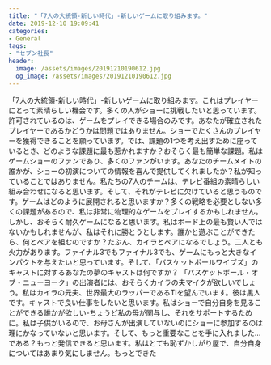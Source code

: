 ```yaml
---
title: "「7人の大統領-新しい時代」-新しいゲームに取り組みます。"
date: 2019-12-10 19:09:41
categories:
- General
tags:
- "セブン社長"
header:
  image: /assets/images/20191210190612.jpg
  og_image: /assets/images/20191210190612.jpg
---
```


「7人の大統領-新しい時代」-新しいゲームに取り組みます。これはプレイヤーにとって素晴らしい機会です。多くの人がショーに挑戦したいと思っています。許可されているのは、ゲームをプレイできる場合のみです。あなたが確立されたプレイヤーであるかどうかは問題ではありません。ショーでたくさんのプレイヤーを獲得できることを願っています。では、課題の1つを考え出すために座っているとき、どのような課題に最も惹かれますか？おそらく最も簡単な課題。私はゲームショーのファンであり、多くのファンがいます。あなたのチームメイトの誰かが、ショーの初演についての情報を喜んで提供してくれましたか？私が知っていることではありません。私たちの7人のチームは、テレビ番組の素晴らしい組み合わせになると思います。そして、それがテレビに欠けていると思うものです。ゲームはどのように展開されると思いますか？多くの戦略を必要としない多くの課題があるので、私は非常に物理的なゲームをプレイするかもしれません。しかし、おそらく耐久ゲームになると思います。私はボード上の最も賢い人ではないかもしれませんが、私はそれに勝とうとします。誰かと遊ぶことができたら、何とペアを組むのですか？たぶん、カイラとペアになるでしょう。二人とも火力があります。ファイナル3でもファイナル3でも、ゲームにもっと大きなインパクトを与えたいと思っています。そして、「バスケットボールワイブズ」のキャストに対するあなたの夢のキャストは何ですか？ 「バスケットボール・オブ・ニューヨーク」の出演者には、おそらくカイラの夫マイクが欲しいでしょう。私はカイラの元夫、世界最大のラッパーであるTIを望んでいます。彼は黒人です。キャストで良い仕事をしたいと思います。私はショーで自分自身を見ることができる誰かが欲しい-ちょうど私の母が関与し、それをサポートするために。私は子供がいるので、お母さんが出演していないのにショーに参加するのは理にかなっていないと思います。そして、もっと重要なことを手に入れました…である？もっと発信できると思います。私はとても恥ずかしがり屋で、自分自身についてはあまり気にしません。もっとできた
